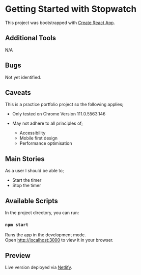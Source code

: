 # Getting Started with Stopwatch

This project was bootstrapped with [Create React App](https://github.com/facebook/create-react-app).

## Additional Tools

N/A

## Bugs

Not yet identified.

## Caveats

This is a practice portfolio project so the following applies;

- Only tested on Chrome Version 111.0.5563.146
- May not adhere to all principles of;

  - Accessibility 
  - Mobile first design
  - Performance optimisation

## Main Stories

As a user I should be able to;

- Start the timer
- Stop the timer

## Available Scripts

In the project directory, you can run:

### `npm start`

Runs the app in the development mode.\
Open [http://localhost:3000](http://localhost:3000) to view it in your browser.

## Preview

Live version deployed via [Netlify](https://stopwatch-f267a0.netlify.app/).
